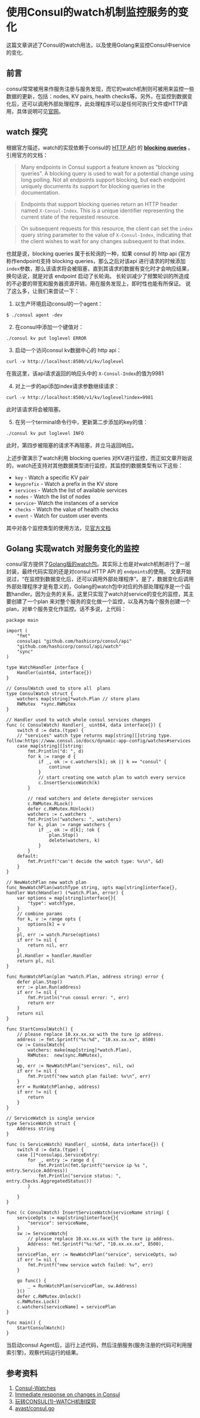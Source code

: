 # 使用Consul的watch机制监控服务的变化


这篇文章讲述了Consul的watch用法，以及使用Golang来监控Consul中service的变化.

<!--more-->

## 前言
consul常常被用来作服务注册与服务发现，而它的watch机制则可被用来监控一些数据的更新，包括：nodes, KV pairs, health checks等。另外，在监控到数据变化后，还可以调用外部处理程序，此处理程序可以是任何可执行文件或HTTP调用，具体说明可见[官网](https://www.consul.io/docs/dynamic-app-config/watches)。

## watch 探究
根据官方描述，watch的实现依赖于consul的 [HTTP API](https://www.consul.io/api) 的 **[blocking queries](https://www.consul.io/api-docs/features/blocking)** 。引用官方的文档：
> Many endpoints in Consul support a feature known as "blocking queries". A blocking query is used to wait for a potential change using long polling. Not all endpoints support blocking, but each endpoint uniquely documents its support for blocking queries in the documentation.

> Endpoints that support blocking queries return an HTTP header named `X-Consul-Index`. This is a unique identifier representing the current state of the requested resource.

> On subsequent requests for this resource, the client can set the `index` query string parameter to the value of `X-Consul-Index`, indicating that the client wishes to wait for any changes subsequent to that index.

也就是说，blocking queries 属于长轮询的一种，如果 consul 的 http api (官方称作endpoint)支持 blocking queries，那么之后对该api 进行请求的时候添加`index`参数，那么该请求将会被阻塞，直到其请求的数据有变化时才会响应结果，换句话说，就是对该 endpoint 启动了长轮询。
长轮训减少了频繁轮训的所造成的不必要的带宽和服务器资源开销，用在服务发现上，即时性也能有所保证。
说了这么多，让我们来尝试一下：

1. 以生产环境启动consul的一个agent：
```shell
$ ./consul agent -dev
```

2. 在consul中添加一个键值对：
```shell
./consul kv put loglevel ERROR
```

3. 启动一个访问consul kv数据中心的 http api：
```shell
curl -v http://localhost:8500/v1/kv/loglevel
```
在我这里，该api请求返回的响应头中的 `X-Consul-Index`的值为9981

4. 对上一步的api添加index请求参数继续请求：
```shell
curl -v http://localhost:8500/v1/kv/loglevel?index=9981
```
  此时该请求将会被阻塞。

5. 在另一个terminal命令行中，更新第二步添加的key的值：
```shell
./consul kv put loglevel INFO
```
  此时，第四步被阻塞的请求不再阻塞，并立马返回响应。

上述步骤演示了watch利用 blocking queries 对KV进行监控，而正如文章开始说的，watch还支持对其他数据类型进行监控，其监控的数据类型有以下这些：
- `key` - Watch a specific KV pair
- `keyprefix` - Watch a prefix in the KV store
- `services` - Watch the list of available services
- `nodes` - Watch the list of nodes
- `service`- Watch the instances of a service
- `checks` - Watch the value of health checks
- `event` - Watch for custom user events

其中对各个监控类型的使用方法，见[官方文档](https://www.consul.io/docs/dynamic-app-config/watches#watch-types)
## Golang 实现watch 对服务变化的监控
consul官方提供了[Golang版的watch包](https://pkg.go.dev/github.com/hashicorp/consul/api/watch)。其实际上也是对watch机制进行了一层封装，最终代码实现的还是对consul HTTP API 的 `endpoints`的使用。
文章开始说过，“在监控到数据变化后，还可以调用外部处理程序”。是了，数据变化后调用外部处理程序才是有意义的，Golang的watch包中对应的外部处理程序是一个函数handler。因为业务的关系，这里只实现了watch对service的变化的监控，其主要创建了一个plan 来对整个服务的变化做一个监控，以及再为每个服务创建一个 plan，对单个服务变化作监控。话不多说，上代码：
```golang
package main

import (
	"fmt"
	consulapi "github.com/hashicorp/consul/api"
	"github.com/hashicorp/consul/api/watch"
	"sync"
)

type WatchHandler interface {
	Handler(uint64, interface{})
}

// ConsulWatch used to store all  plans
type ConsulWatch struct {
	watchers map[string]*watch.Plan // store plans
	RWMutex  *sync.RWMutex
}

// Handler used to watch whole consul services changes
func (c ConsulWatch) Handler(_ uint64, data interface{}) {
	switch d := data.(type) {
	// "services" watch type returns map[string][]string type. follow:https://www.consul.io/docs/dynamic-app-config/watches#services
	case map[string][]string:
		fmt.Println("d: ", d)
		for k := range d {
			if _, ok := c.watchers[k]; ok || k == "consul" {
				continue
			}
			// start creating one watch plan to watch every service
			c.InsertServiceWatch(k)
		}

		// read watchers and delete deregister services
		c.RWMutex.RLock()
		defer c.RWMutex.RUnlock()
		watchers := c.watchers
		fmt.Println("watchers: ", watchers)
		for k, plan := range watchers {
			if _, ok := d[k]; !ok {
				plan.Stop()
				delete(watchers, k)
			}
		}
	default:
		fmt.Printf("can't decide the watch type: %v\n", &d)
	}
}

// NewWatchPlan new watch plan
func NewWatchPlan(watchType string, opts map[string]interface{}, handler WatchHandler) (*watch.Plan, error) {
	var options = map[string]interface{}{
		"type": watchType,
	}
	// combine params
	for k, v := range opts {
		options[k] = v
	}
	pl, err := watch.Parse(options)
	if err != nil {
		return nil, err
	}
	pl.Handler = handler.Handler
	return pl, nil
}

func RunWatchPlan(plan *watch.Plan, address string) error {
	defer plan.Stop()
	err := plan.Run(address)
	if err != nil {
		fmt.Println("run consul error: ", err)
		return err
	}
	return nil
}

func StartConsulWatch() {
	// please replace 10.xx.xx.xx with the ture ip address.
	address := fmt.Sprintf("%s:%d", "10.xx.xx.xx", 8500)
	cw := ConsulWatch{
		watchers: make(map[string]*watch.Plan),
		RWMutex:  new(sync.RWMutex),
	}
	wp, err := NewWatchPlan("services", nil, cw)
	if err != nil {
		fmt.Printf("new watch plan failed: %v\n", err)
	}
	err = RunWatchPlan(wp, address)
	if err != nil {
		return
	}
}

// ServiceWatch is single service
type ServiceWatch struct {
	Address string
}

func (s ServiceWatch) Handler(_ uint64, data interface{}) {
	switch d := data.(type) {
	case []*consulapi.ServiceEntry:
		for _, entry := range d {
			fmt.Println(fmt.Sprintf("service ip %s ", entry.Service.Address))
			fmt.Println("service status: ", entry.Checks.AggregatedStatus())
		}

	}
}

func (c ConsulWatch) InsertServiceWatch(serviceName string) {
	serviceOpts := map[string]interface{}{
		"service": serviceName,
	}
	sw := ServiceWatch{
		// please replace 10.xx.xx.xx with the ture ip address.
		Address: fmt.Sprintf("%s:%d", "10.xx.xx.xx", 8500),
	}
	servicePlan, err := NewWatchPlan("service", serviceOpts, sw)
	if err != nil {
		fmt.Printf("new service watch failed: %v", err)
	}

	go func() {
		_ = RunWatchPlan(servicePlan, sw.Address)
	}()
	defer c.RWMutex.Unlock()
	c.RWMutex.Lock()
	c.watchers[serviceName] = servicePlan
}

func main() {
	StartConsulWatch()
}

```
当启动consul Agent后，运行上述代码，然后注册服务(服务注册的代码可利用搜索引擎)，观察代码运行的结果。
## 参考资料
1. [Consul-Watches](https://www.consul.io/docs/dynamic-app-config/watches#watches)
2. [Immediate response on changes in Consul](https://medium.com/@DevRaccoon/immediate-response-on-changes-in-consul-234e63689308)
3. [玩转CONSUL(1)–WATCH机制探究](http://vearne.cc/archives/13983)
4. [avast/consul.go](https://github.com/dmcsorley/avast/blob/master/consul.go)


